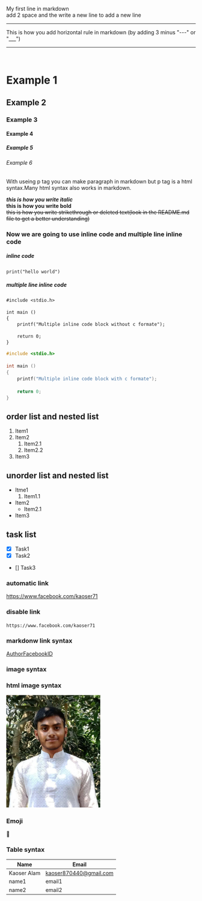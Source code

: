 <!--this is how you make a comment in markdown-->
My first line in markdown  
add 2 space and the write a new line to add a new line  

___
This is how you add horizontal rule in markdown (by adding 3 minus "---" or "___")
___

<br>

<!-- with "#" this I am adding 6 levels of headings from bigger to smaller-->

# Example 1
## Example 2
### Example 3
#### Example 4
##### Example 5
###### Example 6

<P>With useing p tag you can make paragraph in markdown but p tag is a html syntax.Many html syntax also works in markdown.</p>

___this is how you write italic___  
__this is how you write bold__  
~~this is how you write strikethrough or deleted text(look in the   README.md file to get a better understanding)~~

### Now we are going to use inline code and multiple line inline code  

##### inline code

`print("hello world")`

##### multiple line inline code

```
#include <stdio.h>

int main ()
{
    printf("Multiple inline code block without c formate");

    return 0;
}

```

```c
#include <stdio.h>

int main ()
{
    printf("Multiple inline code block with c formate");

    return 0;
}

```

## order list and nested list  

1. Item1
2. Item2
   1. Item2.1
   2. Item2.2
3. Item3

## unorder list and nested list  

- Itme1
   1. Item1.1
- Item2
   - Item2.1
- Item3

## task list

- [x] Task1
- [x] Task2
- [] Task3

### automatic link  

https://www.facebook.com/kaoser71

### disable link  

`https://www.facebook.com/kaoser71`

### markdonw link syntax

[AuthorFacebookID][facebooklink]



### image syntax

<!--![profile](./image/profile.jpg)-->

<!--you can use the syntax from ubove (remove the comment tag to use the syntax) but you cannot manupulate the hight and the width of the photo so I suggest using html syntax-->

### html image syntax

<img src="./image/profile.jpg" width="250" title="profile"/>

<!--Here this is the html syntax-->

### Emoji

<!--just copy past emojis form eimoji pedia website-->
🫡  

### Table syntax

| Name | Email |
| ---- | ---- |
| Kaoser Alam | kaoser870440@gmail.com |
| name1 | email1 |
| name2 | email2 |

<!-- all link is here -->
[facebooklink]: https://www.facebook.com/kaoser71
